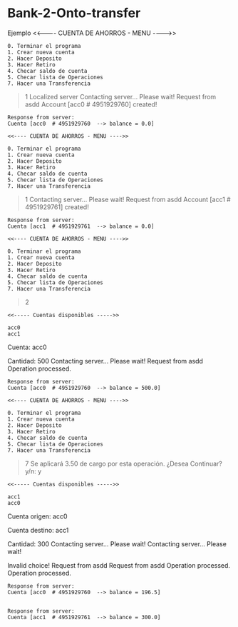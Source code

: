 # Bank-2-Onto-transfer
Ejemplo
<<---- CUENTA DE AHORROS - MENU ---->>

	0. Terminar el programa
	1. Crear nueva cuenta
	2. Hacer Deposito
	3. Hacer Retiro
	4. Checar saldo de cuenta
	5. Checar lista de Operaciones
	7. Hacer una Transferencia 
>1
Localized server
Contacting server... Please wait!
Request from asdd
Account [acc0 # 4951929760] created!


	Response from server: 
	Cuenta [acc0  # 4951929760  --> balance = 0.0]

	<<---- CUENTA DE AHORROS - MENU ---->>

	0. Terminar el programa
	1. Crear nueva cuenta
	2. Hacer Deposito
	3. Hacer Retiro
	4. Checar saldo de cuenta
	5. Checar lista de Operaciones
	7. Hacer una Transferencia 
>1
Contacting server... Please wait!
Request from asdd
Account [acc1 # 4951929761] created!


	Response from server: 
	Cuenta [acc1  # 4951929761  --> balance = 0.0]

	<<---- CUENTA DE AHORROS - MENU ---->>

	0. Terminar el programa
	1. Crear nueva cuenta
	2. Hacer Deposito
	3. Hacer Retiro
	4. Checar saldo de cuenta
	5. Checar lista de Operaciones
	7. Hacer una Transferencia 
>2

	<<----- Cuentas disponibles ----->>

	acc0
	acc1

 Cuenta: acc0

 Cantidad: 500
Contacting server... Please wait!
Request from asdd
Operation processed.


	Response from server: 
	Cuenta [acc0  # 4951929760  --> balance = 500.0]

	<<---- CUENTA DE AHORROS - MENU ---->>

	0. Terminar el programa
	1. Crear nueva cuenta
	2. Hacer Deposito
	3. Hacer Retiro
	4. Checar saldo de cuenta
	5. Checar lista de Operaciones
	7. Hacer una Transferencia 
>7
 Se aplicará 3.50 de cargo por esta operación. ¿Desea Continuar?
y/n: y

	<<----- Cuentas disponibles ----->>

	acc1
	acc0

 Cuenta origen: acc0


 Cuenta destino: acc1

Cantidad: 300
Contacting server... Please wait!
Contacting server... Please wait!

Invalid choice!
Request from asdd
Request from asdd
Operation processed.
Operation processed.


	Response from server: 
	Cuenta [acc0  # 4951929760  --> balance = 196.5]


	Response from server: 
	Cuenta [acc1  # 4951929761  --> balance = 300.0]

